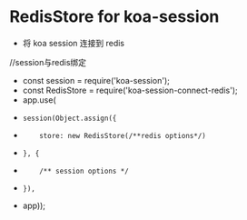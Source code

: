 # RedisStore for koa-session
- 将 koa session 连接到 redis  


//session与redis绑定
- const session = require('koa-session');
- const RedisStore = require('koa-session-connect-redis');
- app.use(
-     session(Object.assign({
-         store: new RedisStore(/**redis options*/)
-     }, {
-         /** session options */
-     }),
- app));